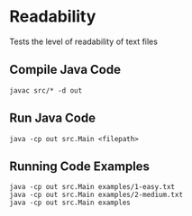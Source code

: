 # Readability
Tests the level of readability of text files

## Compile Java Code
    javac src/* -d out

## Run Java Code 
    java -cp out src.Main <filepath>

## Running Code Examples 
    java -cp out src.Main examples/1-easy.txt
    java -cp out src.Main examples/2-medium.txt
    java -cp out src.Main examples
